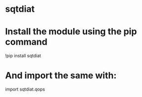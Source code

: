 # sqtdiat

# Install the module using the pip command

!pip install sqtdiat

# And import the same with:

import sqtdiat.qops
